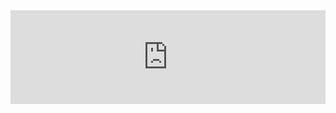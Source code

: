 <div class="responsive-wrap">
<!-- this is the embed code provided by Google -->
  <iframe src="https://docs.google.com/presentation/d/e/2PACX-1vRVrqrknn2KXpOTa5hSp6moRH7T7qsFc_91BUthoDNuKwPEB-AnrL2C-JimXmd5Ijp1dk4smLvdp4yQ/pub?start=false&loop=false&delayms=3000" frameborder="0" width="100%" allowfullscreen="true" mozallowfullscreen="true" webkitallowfullscreen="true"></iframe>
<!-- Google embed ends -->
</div>
